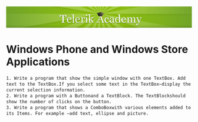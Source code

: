 <p align="center"><a href="http://academy.telerik.com/">
<img src="https://raw.githubusercontent.com/velialarm/TelerikAcademy/master/telerik-academy.png" /></a></p>

# Windows Phone and Windows Store Applications

	1. Write a program that show the simple window with one TextBox. Add text to the TextBox.If you select some text in the TextBox–display the current selection information.
	2. Write a program with a Buttonand a TextBlock. The TextBlockshould show the number of clicks on the button.
	3. Write a program that shows a ComboBoxwith various elements added to its Items. For example –add text, ellipse and picture.



